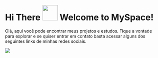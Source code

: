 # Hi There <img src="https://em-content.zobj.net/source/microsoft-teams/363/waving-hand_medium-dark-skin-tone_1f44b-1f3fe_1f3fe.png" width="50px" height="50px" /> Welcome to MySpace!


Olá, aqui você pode encontrar meus projetos e estudos. Fique a vontade para explorar e se quiser entrar em contato basta acessar alguns dos seguintes links de minhas redes sociais.

 
<div> 
  
  <a href="https://www.linkedin.com/in/matheusfranciscorr/" target="_blank"><img src="https://img.shields.io/badge/-LinkedIn-%230077B5?style=for-the-badge&logo=linkedin&logoColor=white" target="_blank"></a> 
  



